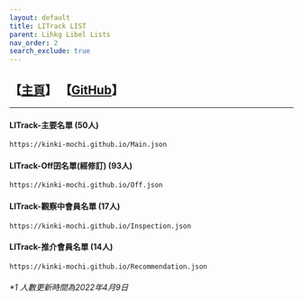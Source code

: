 ```yaml
---
layout: default
title: LITrack LIST
parent: Lihkg Libel Lists
nav_order: 2
search_exclude: true
---
```


## 【[主頁](https://tiny.cc/LITrack_GS)】 【[GitHub](https://github.com/Kinki-Mochi/Kinki-Mochi.github.io)】

---

#### LITrack-主要名單 (50人)
```
https://kinki-mochi.github.io/Main.json
```

#### LITrack-Off囝名單(經修訂) (93人)
```
https://kinki-mochi.github.io/Off.json
```

#### LITrack-觀察中會員名單 (17人)
```
https://kinki-mochi.github.io/Inspection.json
```

#### LITrack-推介會員名單 (14人)
```
https://kinki-mochi.github.io/Recommendation.json
```

###### *1 人數更新時間為2022年4月9日
